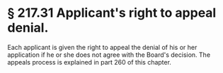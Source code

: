 # § 217.31   Applicant's right to appeal denial.

Each applicant is given the right to appeal the denial of his or her application if he or she does not agree with the Board's decision. The appeals process is explained in part 260 of this chapter.




